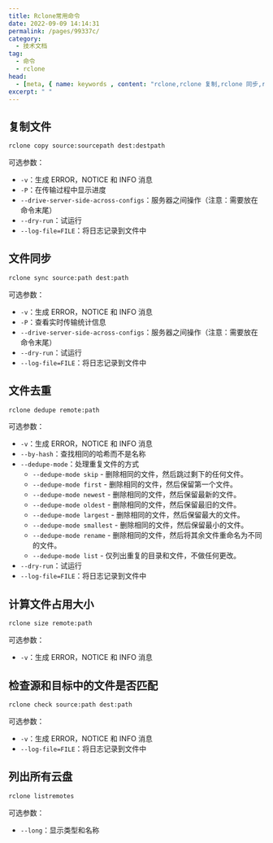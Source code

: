 ```yaml
---
title: Rclone常用命令
date: 2022-09-09 14:14:31
permalink: /pages/99337c/
category:
  - 技术文档
tag:
  - 命令
  - rclone
head:
  - [meta, { name: keywords , content: "rclone,rclone 复制,rclone 同步,rclone 去重" }]
excerpt: " "
---
```




## 复制文件

```sh
rclone copy source:sourcepath dest:destpath
```

可选参数：

- `-v`：生成 ERROR，NOTICE 和 INFO 消息
- `-P`：在传输过程中显示进度
- `--drive-server-side-across-configs`：服务器之间操作（注意：需要放在命令末尾）
- `--dry-run`：试运行
- `--log-file=FILE`：将日志记录到文件中

## 文件同步

```sh
rclone sync source:path dest:path
```

可选参数：

- `-v`：生成 ERROR，NOTICE 和 INFO 消息
- `-P`：查看实时传输统计信息
- `--drive-server-side-across-configs`：服务器之间操作（注意：需要放在命令末尾）
- `--dry-run`：试运行
- `--log-file=FILE`：将日志记录到文件中

## 文件去重

```sh
rclone dedupe remote:path
```

可选参数：

- `-v`：生成 ERROR，NOTICE 和 INFO 消息
- `--by-hash`：查找相同的哈希而不是名称
- `--dedupe-mode`：处理重复文件的方式
  - `--dedupe-mode skip` - 删除相同的文件，然后跳过剩下的任何文件。
  - `--dedupe-mode first` - 删除相同的文件，然后保留第一个文件。
  - `--dedupe-mode newest` - 删除相同的文件，然后保留最新的文件。
  - `--dedupe-mode oldest` - 删除相同的文件，然后保留最旧的文件。
  - `--dedupe-mode largest` - 删除相同的文件，然后保留最大的文件。
  - `--dedupe-mode smallest` - 删除相同的文件，然后保留最小的文件。
  - `--dedupe-mode rename` - 删除相同的文件，然后将其余文件重命名为不同的文件。
  - `--dedupe-mode list` - 仅列出重复的目录和文件，不做任何更改。
- `--dry-run`：试运行
- `--log-file=FILE`：将日志记录到文件中

## 计算文件占用大小

```sh
rclone size remote:path
```

可选参数：

- `-v`：生成 ERROR，NOTICE 和 INFO 消息

## 检查源和目标中的文件是否匹配

```sh
rclone check source:path dest:path
```

可选参数：

- `-v`：生成 ERROR，NOTICE 和 INFO 消息
- `--log-file=FILE`：将日志记录到文件中

## 列出所有云盘

```sh
rclone listremotes
```

可选参数：

- `--long`：显示类型和名称
